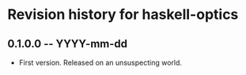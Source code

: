 # Revision history for haskell-optics

## 0.1.0.0 -- YYYY-mm-dd

* First version. Released on an unsuspecting world.
